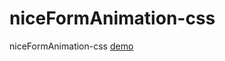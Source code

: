 # niceFormAnimation-css
niceFormAnimation-css
[demo](https://wajdwael.github.io/niceFormAnimation-css/)
